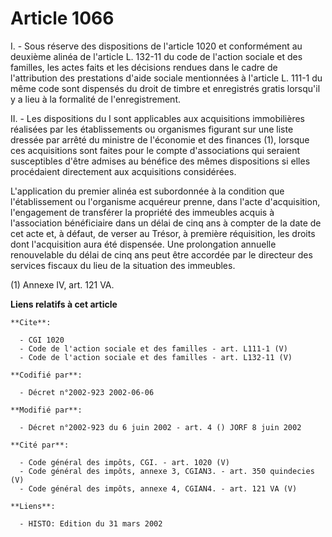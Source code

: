 # Article 1066

I. - Sous réserve des dispositions de l'article 1020 et conformément au deuxième alinéa de l'article L. 132-11 du code de
l'action sociale et des familles, les actes faits et les décisions rendues dans le cadre de l'attribution des prestations
d'aide sociale mentionnées à l'article L. 111-1 du même code sont dispensés du droit de timbre et enregistrés gratis
lorsqu'il y a lieu à la formalité de l'enregistrement.

II. - Les dispositions du I sont applicables aux acquisitions immobilières réalisées par les établissements ou organismes
figurant sur une liste dressée par arrêté du ministre de l'économie et des finances (1), lorsque ces acquisitions sont faites
pour le compte d'associations qui seraient susceptibles d'être admises au bénéfice des mêmes dispositions si elles
procédaient directement aux acquisitions considérées.

L'application du premier alinéa est subordonnée à la condition que l'établissement ou l'organisme acquéreur prenne, dans
l'acte d'acquisition, l'engagement de transférer la propriété des immeubles acquis à l'association bénéficiaire dans un délai
de cinq ans à compter de la date de cet acte et, à défaut, de verser au Trésor, à première réquisition, les droits dont
l'acquisition aura été dispensée. Une prolongation annuelle renouvelable du délai de cinq ans peut être accordée par le
directeur des services fiscaux du lieu de la situation des immeubles.

(1) Annexe IV, art. 121 VA.

**Liens relatifs à cet article**

	**Cite**:

	  - CGI 1020
	  - Code de l'action sociale et des familles - art. L111-1 (V)
	  - Code de l'action sociale et des familles - art. L132-11 (V)

	**Codifié par**:

	  - Décret n°2002-923 2002-06-06

	**Modifié par**:

	  - Décret n°2002-923 du 6 juin 2002 - art. 4 () JORF 8 juin 2002

	**Cité par**:

	  - Code général des impôts, CGI. - art. 1020 (V)
	  - Code général des impôts, annexe 3, CGIAN3. - art. 350 quindecies (V)
	  - Code général des impôts, annexe 4, CGIAN4. - art. 121 VA (V)

	**Liens**:

	  - HISTO: Edition du 31 mars 2002
